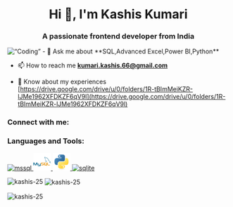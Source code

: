 <h1 align="center">Hi 👋, I'm Kashis Kumari</h1>
<h3 align="center">A passionate frontend developer from India</h3>

<img align=“right” alt = “Coding” width= “400” src = "https://www.google.com/url?sa=i&url=https%3A%2F%2Fupmetrics.com%2Fservices&psig=AOvVaw3k39iG_MZd9bZrQydSCpci&ust=1750697341315000&source=images&cd=vfe&opi=89978449&ved=0CBMQjRxqFwoTCJCM7fq9hY4DFQAAAAAdAAAAABAW">
- 💬 Ask me about **SQL,Advanced Excel,Power BI,Python**

- 📫 How to reach me **kumari.kashis.66@gmail.com**

- 📄 Know about my experiences [https://drive.google.com/drive/u/0/folders/1R-tBImMeiKZR-lJMe1962XFDKZF6qV9l](https://drive.google.com/drive/u/0/folders/1R-tBImMeiKZR-lJMe1962XFDKZF6qV9l)

<h3 align="left">Connect with me:</h3>
<p align="left">
</p>

<h3 align="left">Languages and Tools:</h3>
<p align="left"> <a href="https://www.microsoft.com/en-us/sql-server" target="_blank" rel="noreferrer"> <img src="https://www.svgrepo.com/show/303229/microsoft-sql-server-logo.svg" alt="mssql" width="40" height="40"/> </a> <a href="https://www.mysql.com/" target="_blank" rel="noreferrer"> <img src="https://raw.githubusercontent.com/devicons/devicon/master/icons/mysql/mysql-original-wordmark.svg" alt="mysql" width="40" height="40"/> </a> <a href="https://www.python.org" target="_blank" rel="noreferrer"> <img src="https://raw.githubusercontent.com/devicons/devicon/master/icons/python/python-original.svg" alt="python" width="40" height="40"/> </a> <a href="https://www.sqlite.org/" target="_blank" rel="noreferrer"> <img src="https://www.vectorlogo.zone/logos/sqlite/sqlite-icon.svg" alt="sqlite" width="40" height="40"/> </a> </p>

<p><img align="left" src="https://github-readme-stats.vercel.app/api/top-langs?username=kashis-25&show_icons=true&locale=en&layout=compact" alt="kashis-25" /></p>

<p>&nbsp;<img align="center" src="https://github-readme-stats.vercel.app/api?username=kashis-25&show_icons=true&locale=en" alt="kashis-25" /></p>

<p><img align="center" src="https://github-readme-streak-stats.herokuapp.com/?user=kashis-25&" alt="kashis-25" /></p>

